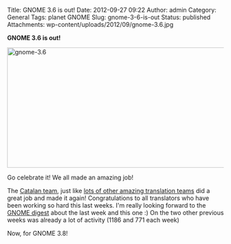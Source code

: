 Title: GNOME 3.6 is out!
Date: 2012-09-27 09:22
Author: admin
Category: General
Tags: planet GNOME
Slug: gnome-3-6-is-out
Status: published
Attachments: wp-content/uploads/2012/09/gnome-3.6.jpg

**GNOME 3.6 is out!**

[<img src="{static}wp-content/uploads/2012/09/gnome-3.6.jpg" title="gnome-3.6" class="aligncenter size-full wp-image-1428" width="940" height="280" />]({static}wp-content/uploads/2012/09/gnome-3.6.jpg)

Go celebrate it! We all made an amazing job!

The [Catalan team](http://l10n.gnome.org/teams/ca/ "GNOME Catalan Translation team page"), just like [lots of other amazing translation teams](http://l10n.gnome.org/releases/gnome-3-6/ "List of GNOME translations teams") did a great job and made it again! Congratulations to all translators who have been working so hard this last weeks. I'm really looking forward to the [GNOME digest](http://blogs.gnome.org/commitdigest/ "GNOME digest blog") about the last week and this one :) On the two other previous weeks was already a lot of activity (1186 and 771 each week)

Now, for GNOME 3.8!
